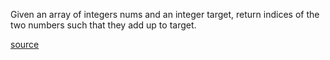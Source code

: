 Given an array of integers nums and an integer target, return indices of the two numbers such that they add up to target.

[source](https://leetcode.com/problems/two-sum/)
